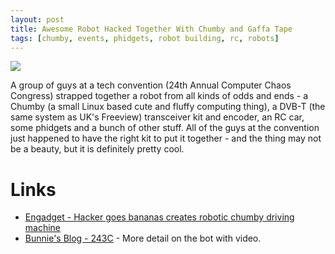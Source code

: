 ```yaml
---
layout: post
title: Awesome Robot Hacked Together With Chumby and Gaffa Tape
tags: [chumby, events, phidgets, robot building, rc, robots]
---
```

<div style="text-align: left;"><img src="http://orionrobots.co.uk/image453" style="display: block; margin-left: auto; margin-right: auto; margin-bottom: 4px;" /></div>

A group of guys at a tech convention (24th Annual Computer Chaos Congress) strapped together a robot from all kinds of odds and ends - a Chumby (a small Linux based cute and fluffy computing thing), a DVB-T (the same system as UK's Freeview) transceiver kit and encoder, an RC car, some phidgets and a bunch of other stuff. All of the guys at the convention just happened to have the right kit to put it together - and the thing may not be a beauty, but it is definitely pretty cool.

# Links
* <a href="http://www.engadget.com/2008/01/18/hacker-goes-bananas-creates-robotic-chumby-driving-machine/">Engadget - Hacker goes bananas creates robotic chumby driving machine</a>
* <a href="http://www.bunniestudios.com/blog/?p=221">Bunnie's Blog - 243C</a> - More detail on the bot with video.
